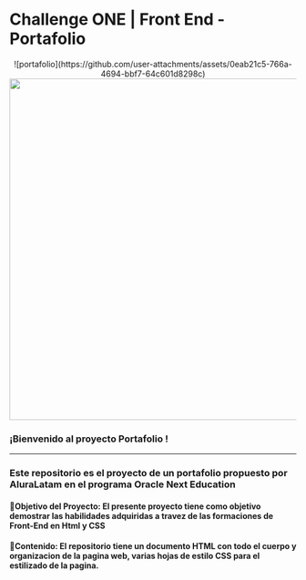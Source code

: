 

# Challenge ONE | Front End -  Portafolio

<p align="center" >
     ![portafolio](https://github.com/user-attachments/assets/0eab21c5-766a-4694-bbf7-64c601d8298c)
     <img width="600" heigth="600" src="https://user-images.githubusercontent.com/101413385/169097543-d5ada41e-7db8-481d-9d89-cef4efdf7e05.png">
</p>



### ¡Bienvenido al proyecto Portafolio ! 

---
### Este repositorio es el proyecto de un portafolio propuesto por AluraLatam en el programa Oracle Next Education
#### 🔹Objetivo del Proyecto: El presente proyecto tiene como objetivo demostrar las habilidades adquiridas a travez de las formaciones de Front-End en Html y CSS
#### 🔹Contenido: El repositorio tiene un documento HTML con todo el cuerpo y organizacion de la pagina web, varias hojas de estilo CSS para el estilizado de la pagina.


